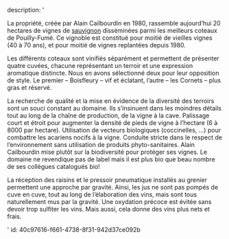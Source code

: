 description: '<p>La propriété, créée par Alain Cailbourdin en 1980, rassemble aujourd’hui 20 hectares de vignes de <a href="/fr/grape/sauvignon-blanc">sauvignon</a> disséminées parmi les meilleurs coteaux de Pouilly-Fumé. Ce vignoble est constitué pour moitié de vieilles vignes (40 à 70 ans), et pour moitié de vignes replantées depuis 1980.</p><p>Les différents coteaux sont vinifiés séparément et permettent de présenter quatre cuvées, chacune représentant un terroir et une expression aromatique distincte. Nous en avons sélectionné deux pour leur opposition de style. Le premier – Boisfleury – vif et éclatant, l’autre – les Cornets – plus gras et réservé.</p><p>La recherche de qualité et la mise en évidence de la diversité des terroirs sont un souci constant au domaine. Ils s’insinuent dans les moindres détails tout au long de la chaîne de production, de la vigne à la cave. Palissage court et étroit pour augmenter la densité de pieds de vigne à l’hectare (6 à 8000 par hectare). Utilisation de vecteurs biologiques (coccinelles, …) pour combattre les acariens nocifs à la vigne. Conduite stricte dans le respect de l’environnement sans utilisation de produits phyto-sanitaires. Alain Cailbourdin mise plutôt sur la biodiversité pour protéger ses vignes. Le domaine ne revendique pas de label mais il est plus bio que beau nombre de ses collègues catalogués bio!</p><p>La réception des raisins et le pressoir pneumatique installés au grenier permettent une approche par gravité. Ainsi, les jus ne sont pas pompés de cuve en cuve, tout au long de l’élaboration des vins, mais sont tous naturellement mus par la gravité. Une oxydation précoce est évitée sans devoir trop sulfiter les vins. Mais aussi, cela donne des vins plus nets et frais.</p>'
id: 40c97616-f661-4738-8f31-942d37ce092b

